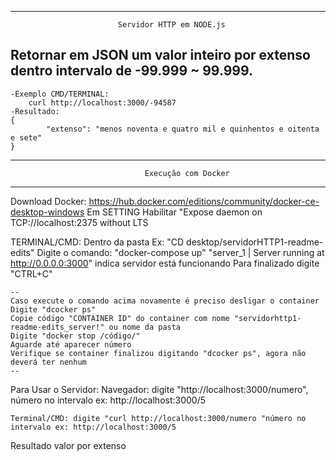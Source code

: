 ---------------------------------------------------------------------------------------------------------------
                            Servidor HTTP em NODE.js
   Retornar em JSON um valor inteiro por extenso dentro intervalo de -99.999 ~ 99.999.
---------------------------------------------------------------------------------------------------------------

    -Exemplo CMD/TERMINAL:
        curl http://localhost:3000/-94587
    -Resultado:
    {
            "extenso": "menos noventa e quatro mil e quinhentos e oitenta e sete"
    }
    
---------------------------------------------------------------------------------------------------------------
                                  Execução com Docker
---------------------------------------------------------------------------------------------------------------
Download Docker: https://hub.docker.com/editions/community/docker-ce-desktop-windows
Em SETTING Habilitar "Expose daemon on TCP://localhost:2375 without LTS

TERMINAL/CMD: 
    Dentro da pasta Ex: "CD desktop/servidorHTTP1-readme-edits"
    Digite o comando: "docker-compose up"
    "server_1  | Server running at http://0.0.0.0:3000" indica servidor está funcionando
    Para finalizado digite "CTRL+C"
    
    --
    Caso execute o comando acima novamente é preciso desligar o container 
    Digite "dcocker ps"
    Copie código "CONTAINER ID" do container com nome "servidorhttp1-readme-edits_server!" ou nome da pasta
    Digite "docker stop /código/"
    Aguarde até aparecer número
    Verifique se container finalizou digitando "dcocker ps", agora não deverá ter nenhum
    --
    
Para Usar o Servidor:
    Navegador: digite "http://localhost:3000/numero", número no intervalo ex: http://localhost:3000/5
    
    Terminal/CMD: digite "curl http://localhost:3000/numero "número no intervalo ex: http://localhost:3000/5

Resultado valor por extenso
                                                                 
    




  





